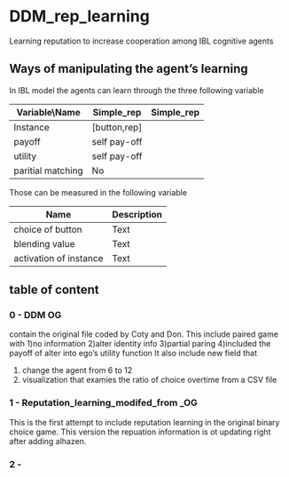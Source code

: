 # DDM_rep_learning
Learning reputation to increase cooperation among IBL cognitive agents

## Ways of manipulating the agent’s learning

In IBL model the agents can learn through the three following variable

| Variable\Name			| Simple_rep    | Simple_rep    |
| ----------- 			| -----------   |  -----------   | 
| Instance				| [button,rep]  |
| payoff				| self pay-off  |
| utility				| self pay-off  |
| paritial matching	    | No            |


Those can be measured in the following variable

| Name					| Description |
| ----------- 			| ----------- |
| choice of button	    |		 Text  |
| blending value		|		 Text  |
| activation of instance|		 Text  |



## table of content

### 0 - DDM OG

contain the original file coded by Coty and Don. 
This include paired game with 
1)no information 
2)alter identity info 
3)partial paring 
4)included the payoff of alter into ego’s utility function
It also include new field that 
1) change the agent from 6 to 12
2) visualization that examies the ratio of choice overtime from a CSV file

### 1 - Reputation_learning_modifed_from _OG
This is the first attempt to include reputation learning in the original binary choice game. This version the repuation information is ot updating right after adding alhazen. 

### 2 - 